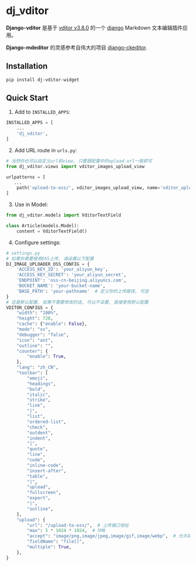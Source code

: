 # dj_vditor

**Django-vditor** 是基于 [vditor v3.8.0](https://github.com/Vanessa219/vditor) 的一个 [django](djangoproject.com) Markdown 文本编辑插件应用。

**Django-mdeditor** 的灵感参考自伟大的项目 [django-ckeditor](https://github.com/django-ckeditor/django-ckeditor).

## Installation

```bash
pip install dj-vditor-widget

```

## Quick Start

1. Add to `INSTALLED_APPS`:

```python
INSTALLED_APPS = [
    ...
    'dj_vditor',
]
```

2. Add URL route in `urls.py`:

```python
# 当然你也可以自定义url和view, 只要跟配置中的upload.url一致即可
from dj_vditor.views import vditor_images_upload_view

urlpatterns = [
   ...
    path('upload-to-oss/', vditor_images_upload_view, name='vditor_upload'),
]
```

3. Use in Model:

```python
from dj_vditor.models import VditorTextField

class Article(models.Model):
    content = VditorTextField()
```

4. Configure settings:

```python
# settings.py
# 如果你需要使用OSS上传, 请设置以下配置
DJ_IMAGE_UPLOADER_OSS_CONFIG = {
    'ACCESS_KEY_ID': 'your_aliyun_key',
    'ACCESS_KEY_SECRET': 'your_aliyun_secret',
    'ENDPOINT': 'oss-cn-beijing.aliyuncs.com',
    'BUCKET_NAME': 'your-bucket-name',
    'BASE_PATH': 'your-pathname'  # 定义你的上传路径, 可选
}
# 这是默认配置, 如果不需要修改的话, 可以不设置, 直接使用默认配置
VDITOR_CONFIGS = {
    "width": "100%",
    "height": 720,
    "cache": {"enable": False},
    "mode": "sv",
    "debugger": "false",
    "icon": "ant",
    "outline": "",
    "counter": {
        "enable": True,
    },
    "lang": "zh_CN",
    "toolbar": [
        "emoji",
        "headings",
        "bold",
        "italic",
        "strike",
        "link",
        "|",
        "list",
        "ordered-list",
        "check",
        "outdent",
        "indent",
        "|",
        "quote",
        "line",
        "code",
        "inline-code",
        "insert-after",
        "table",
        "|",
        "upload",
        "fullscreen",
        "export",
        "|",
        "outline",
    ],
    "upload": {
        "url": "/upload-to-oss/",  # 上传接口地址
        "max": 5 * 1024 * 1024,  # 5MB
        "accept": "image/png,image/jpeg,image/gif,image/webp",  # 允许类型
        "fieldName": "file[]",
        "multiple": True,
    },
}
```
